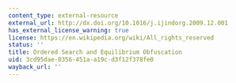 ```yaml
---
content_type: external-resource
external_url: http://dx.doi.org/10.1016/j.ijindorg.2009.12.001
has_external_license_warning: true
license: https://en.wikipedia.org/wiki/All_rights_reserved
status: ''
title: Ordered Search and Equilibrium Obfuscation
uid: 3cd95dae-0356-451a-a19c-d3f12f378fe0
wayback_url: ''
---
```


